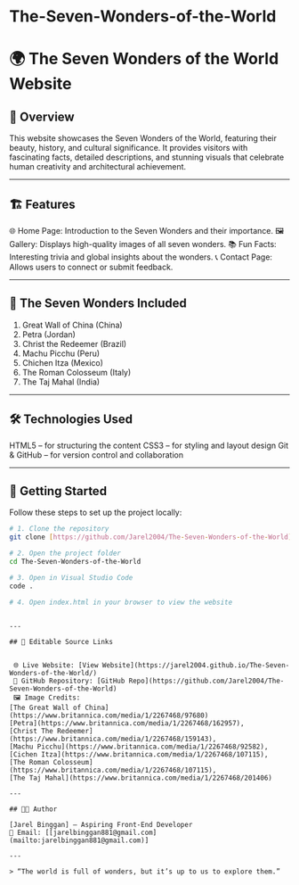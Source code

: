 # The-Seven-Wonders-of-the-World

# 🌍 The Seven Wonders of the World Website

## 📖 Overview

This website showcases the Seven Wonders of the World, featuring their beauty, history, and cultural significance. It provides visitors with fascinating facts, detailed descriptions, and stunning visuals that celebrate human creativity and architectural achievement.

---

## 🏗️ Features

 🌐 Home Page: Introduction to the Seven Wonders and their importance.
 🖼️ Gallery: Displays high-quality images of all seven wonders.
 📚 Fun Facts: Interesting trivia and global insights about the wonders.
 📞 Contact Page: Allows users to connect or submit feedback.

---

## 🧭 The Seven Wonders Included

1. Great Wall of China (China)
2. Petra (Jordan)
3. Christ the Redeemer (Brazil)
4. Machu Picchu (Peru)
5. Chichen Itza (Mexico)
6. The Roman Colosseum (Italy)
7. The Taj Mahal (India)

---

## 🛠️ Technologies Used

 HTML5 – for structuring the content
 CSS3 – for styling and layout design
 Git & GitHub – for version control and collaboration

---

## 🚀 Getting Started

Follow these steps to set up the project locally:

```bash
# 1. Clone the repository
git clone [https://github.com/Jarel2004/The-Seven-Wonders-of-the-World]

# 2. Open the project folder
cd The-Seven-Wonders-of-the-World

# 3. Open in Visual Studio Code
code .

# 4. Open index.html in your browser to view the website
```

```

---

## 🔗 Editable Source Links


 🌐 Live Website: [View Website](https://jarel2004.github.io/The-Seven-Wonders-of-the-World/)
 💾 GitHub Repository: [GitHub Repo](https://github.com/Jarel2004/The-Seven-Wonders-of-the-World)
 🖼️ Image Credits: 
[The Great Wall of China](https://www.britannica.com/media/1/2267468/97680)
[Petra](https://www.britannica.com/media/1/2267468/162957), 
[Christ The Redeemer](https://www.britannica.com/media/1/2267468/159143),
[Machu Picchu](https://www.britannica.com/media/1/2267468/92582),
[Cichen Itza](https://www.britannica.com/media/1/2267468/107115),
[The Roman Colosseum](https://www.britannica.com/media/1/2267468/107115), 
[The Taj Mahal](https://www.britannica.com/media/1/2267468/201406)

---

## 🧑‍💻 Author

[Jarel Binggan] – Aspiring Front-End Developer
📧 Email: [[jarelbinggan881@gmail.com](mailto:jarelbinggan881@gmail.com)]

---

> “The world is full of wonders, but it’s up to us to explore them.”

